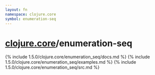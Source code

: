 ```yaml
---
layout: fn
namespace: clojure.core
symbol: enumeration-seq
---
```


# [clojure.core](../)/enumeration-seq

{% include 1.5.0/clojure.core/enumeration_seq/docs.md %}
{% include 1.5.0/clojure.core/enumeration_seq/examples.md %}
{% include 1.5.0/clojure.core/enumeration_seq/src.md %}

